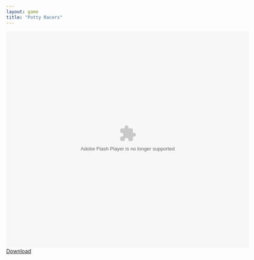 ```yaml
---
layout: game
title: "Potty Racers"
---
```

<object width="100" height="100">
<embed src="pottyracers.swf" flashvars="" base="" quality="high" allowscriptaccess="always" allowfullscreen="true" bgcolor="" wmode="window" width="650" height="580" type="application/x-shockwave-flash" pluginspage="http://www.macromedia.com/go/getflashplayer">
</object>
<a href="pottyracers.swf" download class="btn btn-outline-dark">Download</a>
